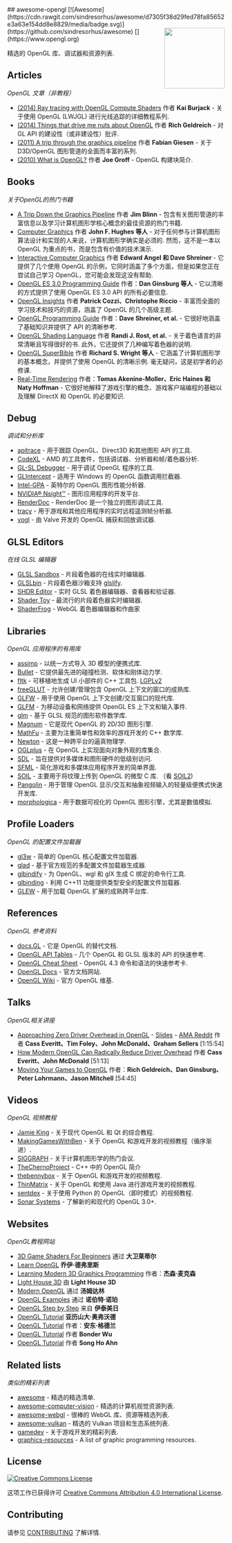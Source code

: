<div class="github-widget" data-repo="eug/awesome-opengl"></div>
## awesome-opengl [![Awesome](https://cdn.rawgit.com/sindresorhus/awesome/d7305f38d29fed78fa85652e3a63e154dd8e8829/media/badge.svg)](https://github.com/sindresorhus/awesome)
[<img src="https://rawgit.com/eug/awesome-opengl/master/opengl-logo.svg" align="right" width="140">](https://www.opengl.org)

精选的 OpenGL 库、调试器和资源列表.




## Articles

*OpenGL 文章（非教程）*

* [(2014) Ray tracing with OpenGL Compute Shaders](https://github.com/LWJGL/lwjgl3-wiki/wiki/2.6.1.-Ray-tracing-with-OpenGL-Compute-Shaders-%28Part-I%29) 作者 **Kai Burjack** - 关于使用 OpenGL (LWJGL) 进行光线追踪的详细教程系列.
* [(2014) Things that drive me nuts about OpenGL](http://richg42.blogspot.com.au/2014/05/things-that-drive-me-nuts-about-opengl.html) 作者 **Rich Geldreich** - 对 GL API 的建设性（或非建设性）批评.
* [(2011) A trip through the graphics pipeline](https://fgiesen.wordpress.com/2011/07/09/a-trip-through-the-graphics-pipeline-2011-index) 作者 **Fabian Giesen** - 关于 D3D/OpenGL 图形管道的全面而丰富的系列.
* [(2010) What is OpenGL?](http://duriansoftware.com/joe/An-intro-to-modern-OpenGL.-Chapter-1:-The-Graphics-Pipeline.html) 作者 **Joe Groff** - OpenGL 构建块简介.


## Books

*关于OpenGL的热门书籍*

* [A Trip Down the Graphics Pipeline](http://www.amazon.com/dp/1558603875) 作者 **Jim Blinn** - 包含有关图形管道的丰富信息以及学习计算机图形学核心概念的最佳资源的热门书籍.
* [Computer Graphics](http://www.amazon.com/dp/0321399528) 作者 **John F. Hughes 等人** - 对于任何参与计算机图形算法设计和实现的人来说，计算机图形学确实是必须的. 然而，这不是一本以 OpenGL 为重点的书，而是包含有价值的技术演示.
* [Interactive Computer Graphics](http://www.amazon.com/dp/0132545233) 作者 **Edward Angel 和 Dave Shreiner** - 它提供了几个使用 OpenGL 的示例，它同时涵盖了多个方面，但是如果您正在尝试自己学习 OpenGL，您可能会发现这没有帮助.
* [OpenGL ES 3.0 Programming Guide](http://www.amazon.com/dp/0321933885) 作者：**Dan Ginsburg 等人** - 它以清晰的方式提供了使用 OpenGL ES 3.0 API 的所有必要信息.
* [OpenGL Insights](http://www.amazon.com/dp/1439893764) 作者 **Patrick Cozzi、Christophe Riccio** - 丰富而全面的学习技术和技巧的资源，涵盖了 OpenGL 的几个高级主题.
* [OpenGL Programming Guide](http://www.amazon.com/dp/0321773039) 作者：**Dave Shreiner, et al.** - 它很好地涵盖了基础知识并提供了 API 的清晰参考.
* [OpenGL Shading Language](http://www.amazon.com/dp/0321637631) 作者 **Randi J. Rost, et al.** - 关于着色语言的非常清晰且写得很好的书. 此外，它还提供了几种编写着色器的说明.
* [OpenGL SuperBible](http://www.amazon.com/dp/0321712617) 作者 **Richard S. Wright 等人** - 它涵盖了计算机图形学的基本概念，并提供了使用 OpenGL 的清晰示例. 毫无疑问，这是初学者的必修课.
* [Real-Time Rendering](http://www.amazon.com/dp/1568814240) 作者：**Tomas Akenine-Moller、Eric Haines 和 Naty Hoffman** - 它很好地解释了游戏引擎的概念、游戏客户端编程的基础以及理解 DirectX 和 OpenGL 的必要知识.


## Debug

*调试和分析库*

* [apitrace](http://apitrace.github.io) - 用于跟踪 OpenGL、Direct3D 和其他图形 API 的工具.
* [CodeXL](https://github.com/GPUOpen-Tools/CodeXL) - AMD 的工具套件，包括调试器、分析器和帧/着色器分析.
* [GL-SL Debugger](http://glsl-debugger.github.io) - 用于调试 OpenGL 程序的工具.
* [GLIntercept](https://github.com/dtrebilco/glintercept) - 适用于 Windows 的 OpenGL 函数调用拦截器.
* [Intel-GPA](https://software.intel.com/en-us/gpa) - 英特尔的 OpenGL 图形性能分析器.
* [NVIDIA® Nsight™](https://developer.nvidia.com/nvidia-nsight-visual-studio-edition) - 图形应用程序的开发平台.
* [RenderDoc](https://github.com/baldurk/renderdoc) - RenderDoc 是一个独立的图形调试工具.
* [tracy](https://github.com/wolfpld/tracy) - 用于游戏和其他应用程序的实时远程遥测帧分析器.
* [vogl](https://github.com/ValveSoftware/vogl) - 由 Valve 开发的 OpenGL 捕获和回放调试器.


## GLSL Editors

*在线 GLSL 编辑器*

* [GLSL Sandbox](http://glslsandbox.com) - 片段着色器的在线实时编辑器.
* [GLSLbin](http://glslb.in) - 片段着色器沙箱支持 [glslify](https://github.com/stackgl/glslify).
* [SHDR Editor](http://shdr.bkcore.com) - 实时 GLSL 着色器编辑器、查看器和验证器.
* [Shader Toy](https://www.shadertoy.com) - 最流行的片段着色器实时编辑器.
* [ShaderFrog](http://shaderfrog.com/) - WebGL 着色器编辑器和作曲家

## Libraries

*OpenGL 应用程序的有用库*

* [assimp](https://github.com/assimp/assimp) - 以统一方式导入 3D 模型的便携式库.
* [Bullet](http://bulletphysics.org/wordpress) - 它提供最先进的碰撞检测、软体和刚体动力学.
* [fltk](https://www.fltk.org/) - 可移植地生成 UI 小部件的 C++ 工具包. [LGPLv2](https://www.fltk.org/COPYING.php)
* [freeGLUT](http://freeglut.sourceforge.net) - 允许创建/管理包含 OpenGL 上下文的窗口的成熟库.
* [GLFW](http://www.glfw.org) - 用于使用 OpenGL 上下文创建/交互窗口的现代库.
* [GLFM](https://github.com/brackeen/glfm) - 为移动设备和网络提供 OpenGL ES 上下文和输入事件.
* [glm](http://glm.g-truc.net/0.9.6/index.html) - 基于 GLSL 规范的图形软件数学库.
* [Magnum](https://github.com/mosra/magnum) - 它是现代 OpenGL 的 2D/3D 图形引擎.
* [MathFu](http://google.github.io/mathfu/) - 主要为注重简单性和效率的游戏开发的 C++ 数学库.
* [Newton](http://newtondynamics.com/forum/newton.php) - 这是一种跨平台的逼真物理学.
* [OGLplus](http://oglplus.org) - 在 OpenGL 上实现面向对象外观的库集合.
* [SDL](http://www.libsdl.org) - 旨在提供对多媒体和图形硬件的低级别访问.
* [SFML](http://www.sfml-dev.org) - 简化游戏和多媒体应用程序开发的简单界面.
* [SOIL](http://www.lonesock.net/soil.html)  - 主要用于将纹理上传到 OpenGL 的微型 C 库.  （看 [SOIL2](https://bitbucket.org/SpartanJ/soil2))
* [Pangolin](https://github.com/stevenlovegrove/Pangolin) - 用于管理 OpenGL 显示/交互和抽象视频输入的轻量级便携式快速开发库.
* [morphologica](https://github.com/ABRG-Models/morphologica) - 用于数据可视化的 OpenGL 图形引擎，尤其是数值模拟.


## Profile Loaders

*OpenGL 的配置文件加载器*

* [gl3w](https://github.com/skaslev/gl3w) - 简单的 OpenGL 核心配置文件加载器.
* [glad](https://github.com/Dav1dde/glad) - 基于官方规范的多配置文件加载器生成器.
* [glbindify](https://github.com/nnesse/glbindify) - 为 OpenGL、wgl 和 glX 生成 C 绑定的命令行工具.
* [glbinding](https://github.com/cginternals/glbinding) - 利用 C++11 功能提供类型安全的配置文件加载器.
* [GLEW](http://glew.sourceforge.net) - 用于加载 OpenGL 扩展的成熟跨平台库.


## References

*OpenGL 参考资料*

* [docs.GL](http://docs.gl) - 它是 OpenGL 的替代文档.
* [OpenGL API Tables](http://web.eecs.umich.edu/~sugih/courses/eecs487/common/notes/APITables.xml) - 几个 OpenGL 和 GLSL 版本的 API 的快速参考.
* [OpenGL Cheat Sheet](https://www.khronos.org/files/opengl43-quick-reference-card.pdf) - OpenGL 4.3 命令和语法的快速参考卡.
* [OpenGL Docs](https://www.opengl.org/sdk/docs) - 官方文档网站.
* [OpenGL Wiki](https://www.opengl.org/wiki/Main_Page) - 官方 OpenGL 维基.


## Talks

*OpenGL相关讲座*
* [Approaching Zero Driver Overhead in OpenGL](http://gdcvault.com/play/1020791/) - [Slides](http://www.slideshare.net/CassEveritt/approaching-zero-driver-overhead) - [AMA Reddit](https://www.reddit.com/r/gamedev/comments/21mbo8/we_are_the_authors_of_approaching_zero_driver) 作者 **Cass Everitt、Tim Foley、John McDonald、Graham Sellers** [1:15:54]
* [How Modern OpenGL Can Radically Reduce Driver Overhead](https://www.youtube.com/watch?v=-bCeNzgiJ8I) 作者 **Cass Everitt、John McDonald** [51:13]
* [Moving Your Games to OpenGL](https://www.youtube.com/watch?v=45O7WTc6k2Y) 作者：**Rich Geldreich、Dan Ginsburg、Peter Lohrmann、Jason Mitchell** [54:45]


## Videos

*OpenGL 视频教程*

* [Jamie King](https://www.youtube.com/playlist?list=PLRwVmtr-pp06qT6ckboaOhnm9FxmzHpbY) - 关于现代 OpenGL 和 Qt 的综合教程.
* [MakingGamesWithBen](https://www.youtube.com/playlist?list=PLSPw4ASQYyymu3PfG9gxywSPghnSMiOAW) - 关于 OpenGL 和游戏开发的视频教程（循序渐进）.
* [SIGGRAPH](https://www.youtube.com/user/ACMSIGGRAPH/playlists) - 关于计算机图形学的热门会议.
* [TheChernoProject](https://www.youtube.com/playlist?list=PLlrATfBNZ98foTJPJ_Ev03o2oq3-GGOS2) - C++ 中的 OpenGL 简介
* [thebennybox](https://www.youtube.com/user/thebennybox/playlists) - 关于 OpenGL 和游戏开发的视频教程.
* [ThinMatrix](https://www.youtube.com/user/ThinMatrix/playlists) - 关于 OpenGL 和使用 Java 进行游戏开发的视频教程.
* [sentdex](https://www.youtube.com/playlist?list=PLQVvvaa0QuDdfGpqjkEJSeWKGCP31__wD) - 关于使用 Python 的 OpenGL（即时模式）的视频教程.
* [Sonar Systems](https://www.youtube.com/playlist?list=PLRtjMdoYXLf6zUMDJVRZYV-6g6n62vet8) - 了解新的和现代的 OpenGL 3.0+.

## Websites

*OpenGL教程网站*

* [3D Game Shaders For Beginners](https://github.com/lettier/3d-game-shaders-for-beginners) 通过 **大卫莱蒂尔**
* [Learn OpenGL](https://learnopengl.com) **乔伊·德弗里斯**
* [Learning Modern 3D Graphics Programming](https://bitbucket.org/alfonse/gltut/wiki/Home) 作者：**杰森·麦克森**
* [Light House 3D](http://www.lighthouse3d.com/tutorials/glsl-core-tutorial) 由 **Light House 3D**
* [Modern OpenGL](http://www.tomdalling.com/blog/category/modern-opengl) 通过 **汤姆达林**
* [OpenGL Examples](https://github.com/McNopper/OpenGL) 通过 **诺伯特·诺珀**
* [OpenGL Step by Step](http://ogldev.atspace.co.uk) 来自 **伊泰美日**
* [OpenGL Tutorial](https://open.gl) **亚历山大·奥弗沃德**
* [OpenGL Tutorial](http://antongerdelan.net/opengl/index.html) 作者：**安东·格德兰**
* [OpenGL Tutorial](http://www.opengl-tutorial.org) 作者 **Bonder Wu**
* [OpenGL Tutorial](http://www.songho.ca/opengl) 作者 **Song Ho Ahn**

## Related lists

*类似的精彩列表*
* [awesome](https://github.com/sindresorhus/awesome) - 精选的精选清单.
* [awesome-computer-vision](https://github.com/jbhuang0604/awesome-computer-vision) - 精选的计算机视觉资源列表.
* [awesome-webgl](https://github.com/sjfricke/awesome-webgl) - 很棒的 WebGL 库、资源等精选列表.
* [awesome-vulkan](https://github.com/vinjn/awesome-vulkan) - 精选的 Vulkan 项目和生态系统列表.
* [gamedev](https://github.com/ellisonleao/magictools) - 关于游戏开发的精彩列表.
* [graphics-resources](https://github.com/mattdesl/graphics-resources) - A list of graphic programming resources.


## License

[![Creative Commons License](http://i.creativecommons.org/l/by/4.0/88x31.png)](http://creativecommons.org/licenses/by/4.0/)

这项工作已获得许可 [Creative Commons Attribution 4.0 International License](http://creativecommons.org/licenses/by/4.0/).

## Contributing
请参见 [CONTRIBUTING](https://github.com/eug/awesome-opengl/blob/master/CONTRIBUTING.md) 了解详情.
